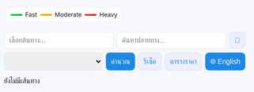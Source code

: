 
<html lang="th">
<head>
<meta charset="utf-8">
<meta name="viewport" content="width=device-width, initial-scale=1.0">
<title>Phuket Trip — Route & Fare</title>
<style>
:root{
  --accent:#1e88e5; --muted:#6b7280; --card:#ffffff; --bg:#f6f8fb; --rounded:12px;
}
h1, h2, h3 { display: none; }
body, html{margin:0; padding:0; font-family:Inter,system-ui,-apple-system,"Sarabun",sans-serif; background:var(--bg); color:#112; height:100%;}
.wrap{display:flex; flex-direction:column; height:100vh;}
.map-wrap{flex:0 0 60%; position:relative; border-radius:var(--rounded); overflow:hidden;}
#map{width:100%; height:100%;}
.controls{flex:1; display:flex; flex-direction:column; gap:8px; padding:8px;}
.row{display:flex; gap:6px; flex-wrap:wrap;}
input, select, button{padding:8px 10px; font-size:14px; border-radius:8px; border:1px solid #e6e9ee;}
input{flex:1;}
select{flex:1;}
button{cursor:pointer; border:none; background:var(--accent); color:#fff;}
button.alt{background:#eef; color:var(--accent); border:1px solid #d6e6ff;}
.routes{flex:1; overflow:auto; margin-top:4px; display:flex; flex-direction:column; gap:6px;}
.route-card{background:#fbfdff; border-radius:8px; padding:8px; display:flex; justify-content:space-between; align-items:center; cursor:pointer; border:1px solid #eef;}
.route-card.selected{outline:2px solid rgba(30,136,229,.2);}
.fare-table{position:absolute; bottom:12px; right:12px; background:var(--card); padding:10px; border-radius:10px; box-shadow:0 6px 16px rgba(0,0,0,0.12); display:none; max-width:90vw; overflow:auto;}
.fare-table table{border-collapse:collapse; width:100%;}
.fare-table th, .fare-table td{padding:4px; text-align:left; font-size:13px;}
.legend{position:absolute; left:12px; bottom:12px; background:#fff; padding:6px 8px; border-radius:8px; border:1px solid #eef; display:flex; gap:6px; align-items:center; font-size:12px;}
.dot{width:24px; height:4px; border-radius:4px;}
.fast{background:linear-gradient(90deg,#2ecc71,#1faa4a);}
.moderate{background:linear-gradient(90deg,#f1c40f,#f39c12);}
.heavy{background:linear-gradient(90deg,#e74c3c,#c0392b);}
@media(max-width:600px){
  .row{flex-direction:column;}
  .map-wrap{flex:0 0 55%;}
}
</style>
</head>
<body>
<div class="wrap">
  <div class="map-wrap">
    <div id="map"></div>
    <div class="fare-table" id="fareTable">
      <table>
        <thead><tr><th id="th-vehicle">Vehicle</th><th id="th-base">Base</th><th id="th-perkm">Per km</th></tr></thead>
        <tbody id="fareRows"></tbody>
      </table>
    </div>
    <div class="legend" id="legend">
      <div class="dot fast"></div><span id="legend-fast">Fast</span>
      <div class="dot moderate"></div><span id="legend-moderate">Moderate</span>
      <div class="dot heavy"></div><span id="legend-heavy">Heavy</span>
    </div>
  </div>
  <div class="controls">
    <div class="row">
      <input id="searchStart" placeholder="เลือกต้นทาง...">
      <input id="search" placeholder="ค้นหาปลายทาง...">
      <button id="btn-current" class="alt">📍</button>
    </div>
    <div class="row">
      <select id="vehicle"></select>
      <button id="btn-calc">คำนวณ</button>
      <button id="btn-reset" class="alt">รีเซ็ต</button>
      <button id="btn-toggle-fare" class="alt">ตารางราคา</button>
      <button id="btn-lang">🌐 English</button>
    </div>
    <div class="routes" id="routesList">ยังไม่มีเส้นทาง</div>
  </div>
</div>

<script>
// ----- Data -----
const vehicleRates = {
  grabCar:{base:35,perKm:10,freeKm:2,min:50},
  grabBike:{base:20,perKm:7,freeKm:1,min:25},
  boltEconomy:{base:50,perKm:10,freeKm:2,min:100},
  boltStandard:{base:100,perKm:12,freeKm:2,min:200},
  boltVan:{base:250,perKm:15,freeKm:2,min:300},
  boltXL:{base:200,perKm:15,freeKm:2,min:300},
  boltTaxi:{base:100,perKm:12,freeKm:2,min:200},
  inDrive:{base:30,perKm:9,freeKm:1,min:80},
  taxiMeter:{base:50,perKm:12,freeKm:2,min:100},
  smartBus:{base:100,perKm:0,freeKm:0,min:100,fixed:true},
  songthaew:{base:40,perKm:0,freeKm:0,min:40,fixed:true},
  pinkBus:{base:15,perKm:0,freeKm:0,min:15,fixed:true},
  tukTuk:{base:200,perKm:0,freeKm:0,min:200,fixed:true},
  motoTaxi:{base:80,perKm:0,freeKm:0,min:80,fixed:true}
};
const vehicleNames = {th:{grabCar:"GrabCar",grabBike:"GrabBike",boltEconomy:"Bolt Economy",boltStandard:"Bolt Standard",boltVan:"Bolt Van",boltXL:"Bolt XL",boltTaxi:"Bolt Taxi",inDrive:"inDrive",taxiMeter:"Taxi Meter",smartBus:"Smart Bus",songthaew:"รถสองแถว",pinkBus:"รถชมพู",tukTuk:"ตุ๊กตุ๊ก",motoTaxi:"มอเตอร์ไซค์รับจ้าง"},en:{grabCar:"GrabCar",grabBike:"GrabBike",boltEconomy:"Bolt Economy",boltStandard:"Bolt Standard",boltVan:"Bolt Van",boltXL:"Bolt XL",boltTaxi:"Bolt Taxi",inDrive:"inDrive",taxiMeter:"Taxi Meter",smartBus:"Smart Bus",songthaew:"Songthaew",pinkBus:"Pink Bus",tukTuk:"Tuk Tuk",motoTaxi:"Moto Taxi"}};
const i18n = {
  th:{search:"ค้นหาปลายทาง...", start:"เลือกต้นทาง...", calc:"คำนวณ", reset:"รีเซ็ต", toggleFare:"ตารางราคา", noRoute:"ยังไม่มีเส้นทาง", kmLabel:"กม.", minsLabel:"นาที", fast:"คล่องตัว", moderate:"ปานกลาง", heavy:"หนาแน่น"},
  en:{search:"Search destination...", start:"Select origin...", calc:"Calculate", reset:"Reset", toggleFare:"Fare Table", noRoute:"No routes yet", kmLabel:"km", minsLabel:"mins", fast:"Fast", moderate:"Moderate", heavy:"Heavy"}
};
let currentLang='th';

// ----- State -----
let map, directionsService, markerA=null, markerB=null, lastRoutes=[], selectedRouteIndex=0, polyLines=[], currentPos=null;

// ----- Helpers -----
function km(m){return (m/1000).toFixed(1);}
function calculateFare(route, vehicleKey){const v=vehicleRates[vehicleKey]; if(!v) return 0; if(v.fixed) return v.min; const kmDistance=route.legs[0].distance.value/1000; let fare=v.base+Math.max(0,kmDistance-v.freeKm)*v.perKm; return Math.max(Math.round(fare),v.min);}
function updateRouteFareLabels(){const vehicleKey=document.getElementById('vehicle').value||'grabCar';document.querySelectorAll('.route-card').forEach(card=>{const idx=parseInt(card.dataset.routeIndex,10); if(isNaN(idx)||!lastRoutes[idx]) return; const newFare=calculateFare(lastRoutes[idx],vehicleKey); const pill=card.querySelector('.fare-pill'); if(pill) pill.textContent=`${newFare} ฿`;});}

// ----- UI -----
function applyLanguage(){
  document.getElementById('search').placeholder=i18n[currentLang].search;
  document.getElementById('searchStart').placeholder=i18n[currentLang].start;
  document.getElementById('btn-calc').textContent=i18n[currentLang].calc;
  document.getElementById('btn-reset').textContent=i18n[currentLang].reset;
  document.getElementById('btn-toggle-fare').textContent=i18n[currentLang].toggleFare;
  document.getElementById('routesList').textContent=(lastRoutes.length?i18n[currentLang].noRoute:i18n[currentLang].noRoute);
  const sel=document.getElementById('vehicle'); sel.innerHTML=''; for(const k in vehicleRates){const opt=document.createElement('option'); opt.value=k; opt.textContent=vehicleNames[currentLang][k]||k; sel.appendChild(opt);} sel.value='grabCar';
  renderFareTable();
}
function renderFareTable(){const tbody=document.getElementById('fareRows'); tbody.innerHTML=''; for(const k in vehicleRates){const v=vehicleRates[k]; const name=vehicleNames[currentLang][k]||k; const row=document.createElement('tr'); if(v.fixed){row.innerHTML=`<td>${name}</td><td>${v.min} ฿ (fixed)</td><td>-</td>`;}else{row.innerHTML=`<td>${name}</td><td>${v.base} ฿</td><td>${v.perKm} ฿</td>`;} tbody.appendChild(row);} document.getElementById('fareTable').style.display='none';}

// ----- Map -----
function initMap(){
  const center={lat:7.8804,lng:98.3923};
  map=new google.maps.Map(document.getElementById('map'),{center, zoom:11, mapTypeControl:false, streetViewControl:false});
  directionsService=new google.maps.DirectionsService();

  const acStart=new google.maps.places.Autocomplete(document.getElementById('searchStart'),{componentRestrictions:{country:'th'}});
  acStart.addListener('place_changed',()=>{
    const place=acStart.getPlace();
    if(place?.geometry?.location){
      const loc=place.geometry.location;
    if(!markerA){
  markerA = new google.maps.Marker({
    map,
    position: currentPos,
    icon: 'https://maps.gstatic.com/mapfiles/ms2/micons/blue-dot.png',
    title: "Origin"
  });
}

  const acEnd=new google.maps.places.Autocomplete(document.getElementById('search'),{componentRestrictions:{country:'th'}});
  acEnd.addListener('place_changed',()=>{
    const place=acEnd.getPlace();
    if(place?.geometry?.location){
      const loc=place.geometry.location;
     if(!markerB){
  markerB = new google.maps.Marker({
    map,
    position: destination,
    icon: 'https://maps.gstatic.com/mapfiles/ms2/micons/red-dot.png',
    title: "Destination"
  });
}

  // Current location
  if(navigator.geolocation){
    navigator.geolocation.getCurrentPosition(p=>{
      currentPos={lat:p.coords.latitude,lng:p.coords.longitude};
      const pos=new google.maps.LatLng(currentPos.lat,currentPos.lng);
      if(!markerA) markerA=new google.maps.Marker({map, title:"Origin"});
      markerA.setPosition(pos);
      map.setCenter(pos);
    });
  }

  document.getElementById('btn-current').addEventListener('click',()=>{
    if(!navigator.geolocation){alert('Geolocation not supported'); return;}
    navigator.geolocation.getCurrentPosition(p=>{
      currentPos={lat:p.coords.latitude,lng:p.coords.longitude};
      const pos=new google.maps.LatLng(currentPos.lat,currentPos.lng);
      if(!markerA) markerA=new google.maps.Marker({map, title:"Origin"});
      markerA.setPosition(pos);
      map.panTo(pos);
      if(markerB) computeRoutes(currentPos, markerB.getPosition());
    },()=>{alert('Unable to retrieve your location');});
  });

  document.getElementById('btn-calc').addEventListener('click',()=>{
    if(currentPos&&markerB) computeRoutes(currentPos, markerB.getPosition());
    else alert('เลือกต้นทางและปลายทางก่อน');
  });

  document.getElementById('btn-reset').addEventListener('click',()=>{
    document.getElementById('search').value='';
    document.getElementById('searchStart').value='';
    lastRoutes=[]; selectedRouteIndex=0;
    document.getElementById('routesList').innerHTML=i18n[currentLang].noRoute;
    polyLines.forEach(p=>p.setMap(null)); polyLines=[];
    if(markerA){markerA.setMap(null);markerA=null;}
    if(markerB){markerB.setMap(null);markerB=null;}
  });

  document.getElementById('btn-toggle-fare').addEventListener('click',()=>{
    const f=document.getElementById('fareTable'); 
    f.style.display=(f.style.display==='none')?'block':'none';
  });

  document.getElementById('btn-lang').addEventListener('click',()=>{
    currentLang=(currentLang==='th'?'en':'th'); 
    applyLanguage();
  });

  applyLanguage();
}

// ----- Routing -----
function computeRoutes(origin,dest){
  const vehicleKey=document.getElementById('vehicle').value||'grabCar';
  directionsService.route({origin,destination:dest,travelMode:google.maps.TravelMode.DRIVING,provideRouteAlternatives:true},(res,status)=>{
    if(status==='OK'){ polyLines.forEach(p=>p.setMap(null)); polyLines=[]; lastRoutes=res.routes; renderRoutes(res.routes, vehicleKey);}
    else alert('Directions request failed: '+status);
  });
}

function renderRoutes(routes,vehicleKey){
  const container=document.getElementById('routesList'); container.innerHTML='';
  if(!routes||routes.length===0){container.textContent=i18n[currentLang].noRoute; return;}
  const colors=['#2ecc71','#f1c40f','#e74c3c','#1e88e5','#9b59b6'];
  routes.forEach((r,i)=>{
    const path=r.overview_path.map(p=>({lat:p.lat(),lng:p.lng()}));
    const poly=new google.maps.Polyline({path,pathOpacity:0.6, map, strokeColor:colors[i%colors.length], strokeWeight:6});
    poly.routeIndex=i; polyLines.push(poly); poly.addListener('click',()=>{selectedRouteIndex=poly.routeIndex; drawPolyline(routes[selectedRouteIndex]); highlightSelected();});
    const card=document.createElement('div'); card.className='route-card'; card.dataset.routeIndex=i;
    const distText=`${km(r.legs[0].distance.value)} ${i18n[currentLang].kmLabel}`;
    const durText=`${Math.round(r.legs[0].duration.value/60)} ${i18n[currentLang].minsLabel}`;
    const fare=calculateFare(r,vehicleKey);
    card.innerHTML=`<div>${distText} | ${durText}</div><div class="fare-pill">${fare} ฿</div>`;
    card.onclick=()=>{selectedRouteIndex=i; drawPolyline(r); highlightSelected();};
    container.appendChild(card);
  });
  selectedRouteIndex=0; drawPolyline(routes[0]); highlightSelected();
}
function drawPolyline(route){polyLines.forEach((p,i)=>{p.setOptions({strokeOpacity:(i===selectedRouteIndex?1:0.4), strokeWeight:(i===selectedRouteIndex?8:6)});});}
function highlightSelected(){document.querySelectorAll('.route-card').forEach((c,i)=>{c.classList.toggle('selected',i===selectedRouteIndex);}); updateRouteFareLabels();}

window.initMap=initMap;
</script>
<script src="https://maps.googleapis.com/maps/api/js?key=AIzaSyDcAtU6iQwn7aUsNwCHST73U2pqKbImiJM&libraries=places&callback=initMap" async defer></script>
</body>
</html>

